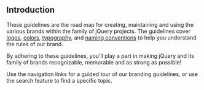 <script>{
	"title": "Welcome",
	"customFields": [
		{ "key": "subtitle", "value": "We've curated guidelines for our community to use in order to create, maintain and expand the jQuery brand." }
	]
}</script>

## Introduction

These guidelines are the road map for creating, maintaining and using the various brands within the family of jQuery projects. The guidelines cover [logos](/logos/), [colors](/colors/), [typography](/typography/), and [naming conventions](/naming-conventions/) to help you understand the rules of our brand.

By adhering to these guidelines, you'll play a part in making jQuery and its family of brands recognizable, memorable and as strong as possible!

Use the navigation links for a guided tour of our branding guidelines, or use the search feature to find a specific topic.
